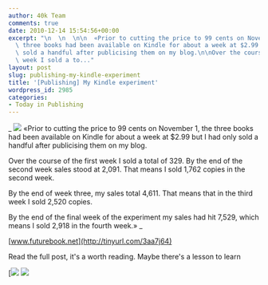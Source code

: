 ```yaml
---
author: 40k Team
comments: true
date: 2010-12-14 15:54:56+00:00
excerpt: "\n  \n  \n\n  «Prior to cutting the price to 99 cents on November 1, the\
  \ three books had been available on Kindle for about a week at $2.99 but I had only\
  \ sold a handful after publicising them on my blog.\n\nOver the course of the first\
  \ week I sold a to..."
layout: post
slug: publishing-my-kindle-experiment
title: '[Publishing] My Kindle experiment'
wordpress_id: 2985
categories:
- Today in Publishing
---
```



  


  _
![](http://www.40kbooks.com/wp-content/uploads/quote1.jpg)
  «Prior to cutting the price to 99 cents on November 1, the three books had been available on Kindle for about a week at $2.99 but I had only sold a handful after publicising them on my blog.
  

Over the course of the first week I sold a total of 329. By the end of the second week sales stood at 2,091. That means I sold 1,762 copies in the second week.
  

By the end of week three, my sales total 4,611. That means that in the third week I sold 2,520 copies.
  

By the end of the final week of the experiment my sales had hit 7,529, which means I sold 2,918 in the fourth week.»
_  

[www.futurebook.net](http://tinyurl.com/3aa7j64)






Read the full post, it's a worth reading. Maybe there's a lesson to learn





[![](http://www.bookcafe.net/filtr/t1.png)
[![](http://www.bookcafe.net/filtr/f1.png)](http://www.facebook.com/pages/40k/122586614419616)


 
    
